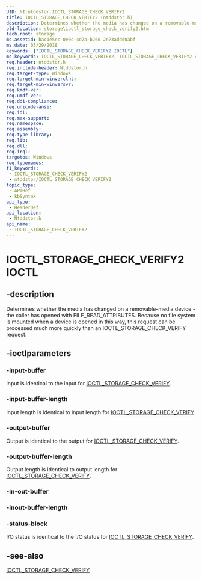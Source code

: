 ```yaml
---
UID: NI:ntddstor.IOCTL_STORAGE_CHECK_VERIFY2
title: IOCTL_STORAGE_CHECK_VERIFY2 (ntddstor.h)
description: Determines whether the media has changed on a removable-media device - the caller has opened with FILE_READ_ATTRIBUTES.
old-location: storage\ioctl_storage_check_verify2.htm
tech.root: storage
ms.assetid: bac1e5ec-0e0c-4d7a-b260-2e73addd0abf
ms.date: 03/29/2018
keywords: ["IOCTL_STORAGE_CHECK_VERIFY2 IOCTL"]
ms.keywords: IOCTL_STORAGE_CHECK_VERIFY2, IOCTL_STORAGE_CHECK_VERIFY2 control, IOCTL_STORAGE_CHECK_VERIFY2 control code [Storage Devices], k307_81e9c9dd-6905-4d07-9da0-f54997bc8640.xml, ntddstor/IOCTL_STORAGE_CHECK_VERIFY2, storage.ioctl_storage_check_verify2
req.header: ntddstor.h
req.include-header: Ntddstor.h
req.target-type: Windows
req.target-min-winverclnt: 
req.target-min-winversvr: 
req.kmdf-ver: 
req.umdf-ver: 
req.ddi-compliance: 
req.unicode-ansi: 
req.idl: 
req.max-support: 
req.namespace: 
req.assembly: 
req.type-library: 
req.lib: 
req.dll: 
req.irql: 
targetos: Windows
req.typenames: 
f1_keywords:
 - IOCTL_STORAGE_CHECK_VERIFY2
 - ntddstor/IOCTL_STORAGE_CHECK_VERIFY2
topic_type:
 - APIRef
 - kbSyntax
api_type:
 - HeaderDef
api_location:
 - Ntddstor.h
api_name:
 - IOCTL_STORAGE_CHECK_VERIFY2
---
```


# IOCTL_STORAGE_CHECK_VERIFY2 IOCTL


## -description

Determines whether the media has changed on a removable-media device - the caller has opened with FILE_READ_ATTRIBUTES. Because no file system is mounted when a device is opened in this way, this request can be processed much more quickly than an IOCTL_STORAGE_CHECK_VERIFY request.

## -ioctlparameters

### -input-buffer

Input is identical to the input for <a href="/windows-hardware/drivers/ddi/ntddstor/ni-ntddstor-ioctl_storage_check_verify">IOCTL_STORAGE_CHECK_VERIFY</a>.

### -input-buffer-length

Input length is identical to input length for <a href="/windows-hardware/drivers/ddi/ntddstor/ni-ntddstor-ioctl_storage_check_verify">IOCTL_STORAGE_CHECK_VERIFY</a>.

### -output-buffer

Output is identical to the output for <a href="/windows-hardware/drivers/ddi/ntddstor/ni-ntddstor-ioctl_storage_check_verify">IOCTL_STORAGE_CHECK_VERIFY</a>.

### -output-buffer-length

Output length is identical to output length for <a href="/windows-hardware/drivers/ddi/ntddstor/ni-ntddstor-ioctl_storage_check_verify">IOCTL_STORAGE_CHECK_VERIFY</a>.

### -in-out-buffer

### -inout-buffer-length

### -status-block

I/O status is identical to the I/O status for <a href="/windows-hardware/drivers/ddi/ntddstor/ni-ntddstor-ioctl_storage_check_verify">IOCTL_STORAGE_CHECK_VERIFY</a>.

## -see-also

<a href="/windows-hardware/drivers/ddi/ntddstor/ni-ntddstor-ioctl_storage_check_verify">IOCTL_STORAGE_CHECK_VERIFY</a>